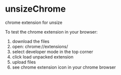 # unsizeChrome
chrome extension for unsize

To test the chrome extension in your browser:

1) download the files
2) open: chrome://extensions/
3) select developer mode in the top corner
4) click load unpacked extension
5) upload files
6) see chrome extension icon in your chrome browser 
